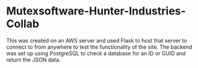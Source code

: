 # Mutexsoftware-Hunter-Industries-Collab
This was created on an AWS server and used Flask to host that server to connect to from anywhere to test the functionality of the site. 
The backend was set up using PostgreSQL to check a database for an ID or GUID and return the JSON data.
